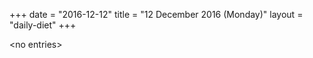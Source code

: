 +++
date = "2016-12-12"
title = "12 December 2016 (Monday)"
layout = "daily-diet"
+++


\<no entries\>

